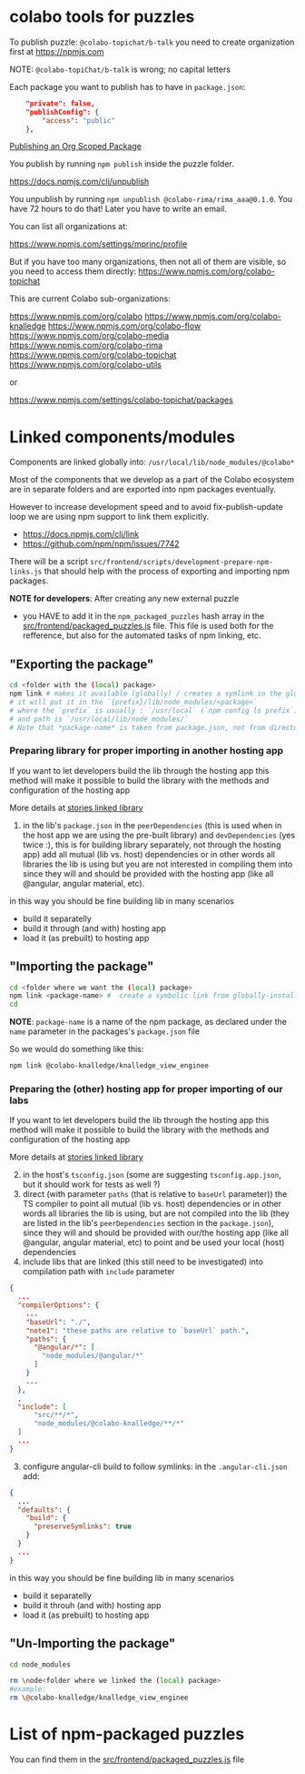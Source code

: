 # colabo tools for puzzles

To publish puzzle: `@colabo-topichat/b-talk` you need to create organization first at https://npmjs.com

NOTE: `@colabo-topiChat/b-talk` is wrong; no capital letters

Each package you want to publish has to have in `package.json`:

```json
    "private": false,
    "publishConfig": {
        "access": "public"
    },
```
[Publishing an Org Scoped Package](https://www.npmjs.com/docs/orgs/publishing-an-org-scoped-package.html)

You publish by running `npm publish` inside the puzzle folder.

https://docs.npmjs.com/cli/unpublish

You unpublish by running `npm unpublish @colabo-rima/rima_aaa@0.1.0`. You have 72 hours to do that! Later you have to write an email.


You can list all organizations at:

https://www.npmjs.com/settings/mprinc/profile

But if you have too many organizations, then not all of them are visible, so you need to access them directly: https://www.npmjs.com/org/colabo-topichat

This are current Colabo sub-organizations:

https://www.npmjs.com/org/colabo
https://www.npmjs.com/org/colabo-knalledge
https://www.npmjs.com/org/colabo-flow
https://www.npmjs.com/org/colabo-media
https://www.npmjs.com/org/colabo-rima
https://www.npmjs.com/org/colabo-topichat
https://www.npmjs.com/org/colabo-utils

or

https://www.npmjs.com/settings/colabo-topichat/packages

# Linked components/modules

Components are linked globally into: `/usr/local/lib/node_modules/@colabo*`

Most of the components that we develop as a part of the Colabo ecosystem are in separate folders and are exported into npm packages eventually.

However to increase development speed and to avoid fix-publish-update loop we are using npm support to link them explicitly.

+ https://docs.npmjs.com/cli/link
+ https://github.com/npm/npm/issues/7742

There will be a script `src/frontend/scripts/development-prepare-npm-links.js` that should help with the process of exporting and importing npm packages.

**NOTE for developers**: After creating any new external puzzle
* you HAVE to add it in the `npm_packaged_puzzles` hash array in the [src/frontend/packaged_puzzles.js](src/frontend/packaged_puzzles.js) file. This file is used both for the refference, but also for the automated tasks of npm linking, etc.

## "Exporting the package"

```sh
cd <folder with the (local) package>
npm link # makes it available (globally) / creates a symlink in the global folder
# it will put it in the `{prefix}/lib/node_modules/<package>`
# where the `prefix` is usually : `/usr/local` (`npm config ls prefix`)
# and path is `/usr/local/lib/node_modules/`
# Note that *package-name* is taken from package.json, not from directory name.
```

### Preparing library for proper importing in another hosting app

If you want to let developers build the lib through the hosting app this method will make it possible to build the library with the methods and configuration of the hosting app

More details at [stories linked library](https://github.com/angular/angular-cli/wiki/stories-linked-library)

1. in the lib's `package.json` in the `peerDependencies` (this is used when in the host app we are using the pre-built library) and `devDependencies` (yes twice :), this is for building library separately, not through the hosting app) add all mutual (lib vs. host) dependencies or in other words all libraries the lib is using but you are not interested in compiling them into since they will and should be provided with the hosting app (like all @angular, angular material, etc).

in this way you should be fine building lib in many scenarios
  - build it separatelly
  - build it through (and with) hosting app
  - load it (as prebuilt) to hosting app

## "Importing the package"

```sh
cd <folder where we want the (local) package>
npm link <package-name> #  create a symbolic link from globally-installed package-name to node_modules/ of the current folder
cd
```

**NOTE**: `package-name` is a name of the npm package, as declared under the `name` parameter in the packages's `package.json` file

So we would do something like this:

```sh
npm link @colabo-knalledge/knalledge_view_enginee
```

### Preparing the (other) hosting app for proper importing of our labs

If you want to let developers build the lib through the hosting app this method will make it possible to build the library with the methods and configuration of the hosting app

More details at [stories linked library](https://github.com/angular/angular-cli/wiki/stories-linked-library)

2. in the host's `tsconfig.json` (some are suggesting `tsconfig.app.json`, but it should work for tests as well ?)
  1. direct (with parameter `paths` (that is relative to `baseUrl` parameter)) the TS compiler to point all mutual (lib vs. host) dependencies or in other words all libraries the lib is using, but are not compiled into the lib (they are listed in the lib's `peerDependencies` section in the `package.json`), since they will and should be provided with our/the hosting app (like all @angular, angular material, etc) to point and be used your local (host) dependencies
  2. include libs that are linked (this still need to be investigated) into compilation path with `include` parameter

```json
{
  ...
  "compilerOptions": {
    ...
    "baseUrl": "./",
    "note1": "these paths are relative to `baseUrl` path.",
    "paths": {
      "@angular/*": [
        "node_modules/@angular/*"
      ]
    }
    ...
  },
  ,
  "include": [
      "src/**/*",
      "node_modules/@colabo-knalledge/**/*"
  ]
  ...
}
```
3. configure angular-cli build to follow symlinks: in the `.angular-cli.json` add:

```json
{
  ...
  "defaults": {
    "build": {
      "preserveSymlinks": true
    }
  }
  ...
}
```
in this way you should be fine building lib in many scenarios
  - build it separatelly
  - build it throuh (and with) hosting app
  - load it (as prebuilt) to hosting app
  
## "Un-Importing the package"
```sh
cd node_modules

rm \node<folder where we linked the (local) package>
#example:
rm \@colabo-knalledge/knalledge_view_enginee
```

# List of npm-packaged puzzles

You can find them in the [src/frontend/packaged_puzzles.js](src/frontend/packaged_puzzles.js) file
